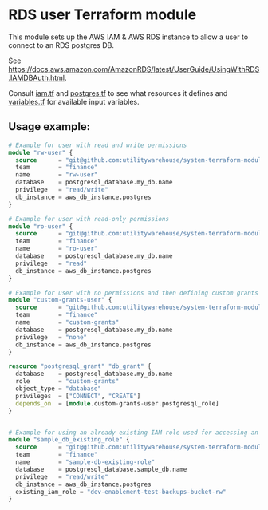# RDS user Terraform module

This module sets up the AWS IAM & AWS RDS instance to allow a user to connect to an RDS postgres DB.

See https://docs.aws.amazon.com/AmazonRDS/latest/UserGuide/UsingWithRDS.IAMDBAuth.html.

Consult [iam.tf](iam.tf) and [postgres.tf](postgres.tf) to see what resources it defines and [variables.tf](variables.tf) for available input variables.

## Usage example:

```terraform
# Example for user with read and write permissions
module "rw-user" {
  source      = "git@github.com:utilitywarehouse/system-terraform-modules//rds_user?ref=1c1b91c66e166404f305a26aca2f8236fd47ee99"
  team        = "finance"
  name        = "rw-user"
  database    = postgresql_database.my_db.name
  privilege   = "read/write"
  db_instance = aws_db_instance.postgres
}

# Example for user with read-only permissions
module "ro-user" {
  source      = "git@github.com:utilitywarehouse/system-terraform-modules//rds_user?ref=1c1b91c66e166404f305a26aca2f8236fd47ee99"
  team        = "finance"
  name        = "ro-user"
  database    = postgresql_database.my_db.name
  privilege   = "read"
  db_instance = aws_db_instance.postgres
}

# Example for user with no permissions and then defining custom grants
module "custom-grants-user" {
  source      = "git@github.com:utilitywarehouse/system-terraform-modules//rds_user?ref=5aaa8d1dba8b45023ef6e576db298fb3d5e7bdd9"
  team        = "finance"
  name        = "custom-grants"
  database    = postgresql_database.my_db.name
  privilege   = "none"
  db_instance = aws_db_instance.postgres
}

resource "postgresql_grant" "db_grant" {
  database    = postgresql_database.my_db.name
  role        = "custom-grants"
  object_type = "database"
  privileges  = ["CONNECT", "CREATE"]
  depends_on  = [module.custom-grants-user.postgresql_role]
}


# Example for using an already existing IAM role used for accessing an S3 bucket:
module "sample_db_existing_role" {
  source      = "git@github.com:utilitywarehouse/system-terraform-modules//rds_user?ref=1c1b91c66e166404f305a26aca2f8236fd47ee99"
  team        = "finance"
  name        = "sample-db-existing-role"
  database    = postgresql_database.sample_db.name
  privilege   = "read/write"
  db_instance = aws_db_instance.postgres
  existing_iam_role = "dev-enablement-test-backups-bucket-rw"
}
```
